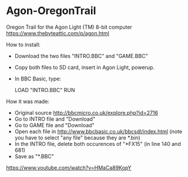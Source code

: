 # Agon-OregonTrail
Oregon Trail for the Agon Light (TM) 8-bit computer https://www.thebyteattic.com/p/agon.html

How to install:  
* Download the two files "INTRO.BBC" and "GAME.BBC" 
* Copy both files to SD card, insert in Agon Light, powerup.  
* In BBC Basic, type:

    LOAD "INTRO.BBC"
    RUN



How it was made:  
* Original source http://bbcmicro.co.uk/explore.php?id=2716
* Go to INTRO file and "Download"
* Go to GAME file and "Download"
* Open each file in http://www.bbcbasic.co.uk/bbcsdl/index.html (note you have to select "any file" because they are *.bin)
* In the INTRO file, delete both occurences of "*FX15" (in line 140 and 681)
* Save as "*.BBC"

https://www.youtube.com/watch?v=HMaCa89KopY


